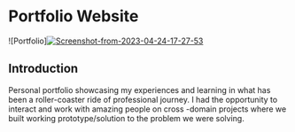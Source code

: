 # Portfolio Website 
![Portfolio]<a href="https://ibb.co/mXvfq3d"><img src="https://i.ibb.co/JyxD798/Screenshot-from-2023-04-24-17-27-53.png" alt="Screenshot-from-2023-04-24-17-27-53" border="0"></a>

## Introduction
Personal portfolio showcasing my experiences and learning in what has been a roller-coaster ride of professional journey. I had the opportunity to interact and work with amazing people on cross -domain projects where we built working prototype/solution to the problem we were solving.

